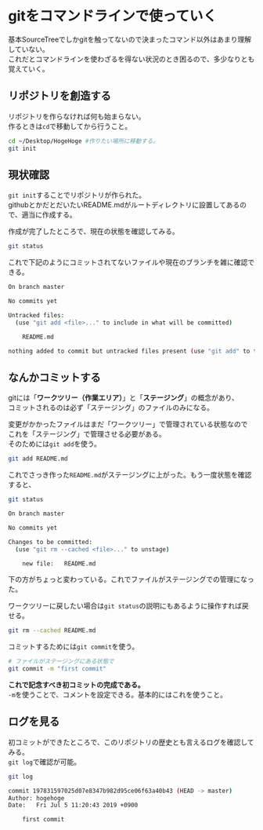 # gitをコマンドラインで使っていく
基本SourceTreeでしかgitを触ってないので決まったコマンド以外はあまり理解していない。  
これだとコマンドラインを使わざるを得ない状況のとき困るので、多少なりとも覚えていく。

## リポジトリを創造する
リポジトリを作らなければ何も始まらない。  
作るときは`cd`で移動してから行うこと。

``` bash
cd ~/Desktop/HogeHoge #作りたい場所に移動する。
git init
```

## 現状確認
`git init`することでリポジトリが作られた。  
githubとかだとだいたいREADME.mdがルートディレクトリに設置してあるので、適当に作成する。

作成が完了したところで、現在の状態を確認してみる。

``` bash
git status
```

これで下記のようにコミットされてないファイルや現在のブランチを雑に確認できる。

``` bash
On branch master

No commits yet

Untracked files:
  (use "git add <file>..." to include in what will be committed)

	README.md

nothing added to commit but untracked files present (use "git add" to track)
```

## なんかコミットする
gitには「**ワークツリー（作業エリア）**」と「**ステージング**」の概念があり、  
コミットされるのは必ず「ステージング」のファイルのみになる。

変更がかかったファイルはまだ「ワークツリー」で管理されている状態なので  
これを「ステージング」で管理させる必要がある。  
そのためには`git add`を使う。

``` bash
git add README.md
```

これでさっき作った`README.md`がステージングに上がった。もう一度状態を確認すると、

``` bash
git status

On branch master

No commits yet

Changes to be committed:
  (use "git rm --cached <file>..." to unstage)

	new file:   README.md

```
下の方がちょっと変わっている。これでファイルがステージングでの管理になった。

ワークツリーに戻したい場合は`git status`の説明にもあるように操作すれば戻せる。

``` bash
git rm --cached README.md
```

コミットするためには`git commit`を使う。

``` bash
# ファイルがステージングにある状態で
git commit -m "first commit"
```

**これで記念すべき初コミットの完成である。**  
`-m`を使うことで、コメントを設定できる。基本的にはこれを使うこと。

## ログを見る
初コミットができたところで、このリポジトリの歴史とも言えるログを確認してみる。  
`git log`で確認が可能。

``` bash
git log

commit 197831597025d07e8347b982d95ce06f63a40b43 (HEAD -> master)
Author: hogehoge
Date:   Fri Jul 5 11:20:43 2019 +0900

    first commit
```